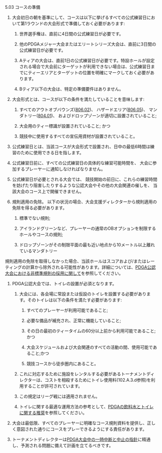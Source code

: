 5.03 コースの準備

1. 大会初日の朝を基準にして、コースは以下に挙げるすべての公式練習日において第1ラウンドの大会形式で準備しておく必要があります:

	1. 世界選手権は、直前に4日間の公式練習日が必要です。

	1. 他のPDGAメジャー大会またはエリートシリーズ大会は、直前に3日間の公式練習日が必要です。

	1. Aティアの大会は、直前1日の公式練習日が必要です。特設ホールが設定される場合で大会前にターゲットが利用できない場合は、公式練習日までにティーエリアとターゲットの位置を明確にマークしておく必要があります。

	1. Bティア以下の大会は、特定の準備要件はありません。

1. 大会形式とは、コースが以下の条件を満たしていることを意味します:

	1. すべてのアウトオブバウンズ([806.02](ordg/80602))、
    ハザードエリア([806.05](ordg/80605))、
    マンダトリー([804.01](ordg/80401))、
    およびドロップゾーンが適切に設置されていること;

	1. 大会用のティー標識が設置されていること; かつ

	1. 競技中に使用するすべての宣伝用資材が設置されていること。

1. 公式練習日とは、当該コースが大会形式で設置され、日中の最低6時間は練習のために使用できる日を指します。

1. 公式練習日前に、すべての公式練習日の具体的な練習可能時間を、
大会に参加するプレーヤーに通知しなければなりません。

1. 公式練習日が必要とされる大会では、
競技開始の前日に、これらの練習時間を妨げたり阻害したりするような公認大会やその他の大会関連の催しを、
当該大会のコース上で開催できません。

1. 規則適用の免除。
以下の状況の場合、大会支援ディレクターから規則適用の免除を得る必要があります。

	1. 標準でない規則;

	1. アイランドグリーンなど、プレーヤーの通常のOBオプションを制限するホールやコースの規則;

	1. ドロップゾーンがその制限平面の最も近い地点から10メートル以上離れているマンダトリー

規則適用の免除を取得しなかった場合、当該ホールはスコアおよび/またはレーティングの計算から除外される可能性があります。詳細については、[PDGA公認大会における非標準規則の採用に関して](dgjapan/nonstandards)を参照してください。

1. PDGA公認大会では、トイレの設置が必須となります。

    1. 大会には、各会場に常設または仮設のトイレを設置する必要があります。そのトイレは以下の条件を満たす必要があります:

        1. すべてのプレーヤーが利用可能であること;

        1. 必要な備品が補充され、正常に機能していること;

        1. その日の最初のティータイムの60分以上前から利用可能であること;かつ

        1. 大会スケジュールおよび大会関連のすべての活動の間、使用可能であること;かつ

        1. 競技コースから徒歩圏内にあること。

    1. これに対応するために施設をレンタルする必要があるトーナメントディレクターは、コストを相殺するためにトイレ使用料(102.A.3.d参照)を利用することが許可されています。

    1. この規定はリーグ戦には適用されません。

    1. トイレに関する最適な運用方法の参考として、[PDGAの飲料水とトイレに関する推奨](https://www.pdga.com/pdga-documents/tour-documents/pdga-water-and-bathroom-recommendations)を参照してください。

1. 大会は最低限、すべてのプレーヤーに明確なコース規則資料を提供し、正しく意図された通りにコースをプレーできるようにする責任があります。

1. トーナメントディレクターは[PDGA大会中の一時中断と中止の指針](https://www.pdga.com/pdga-documents/tournament-resources/pdga-mid-event-suspension-and-cancellation)に精通し、予測される問題に備えて計画を立てるべきです。
